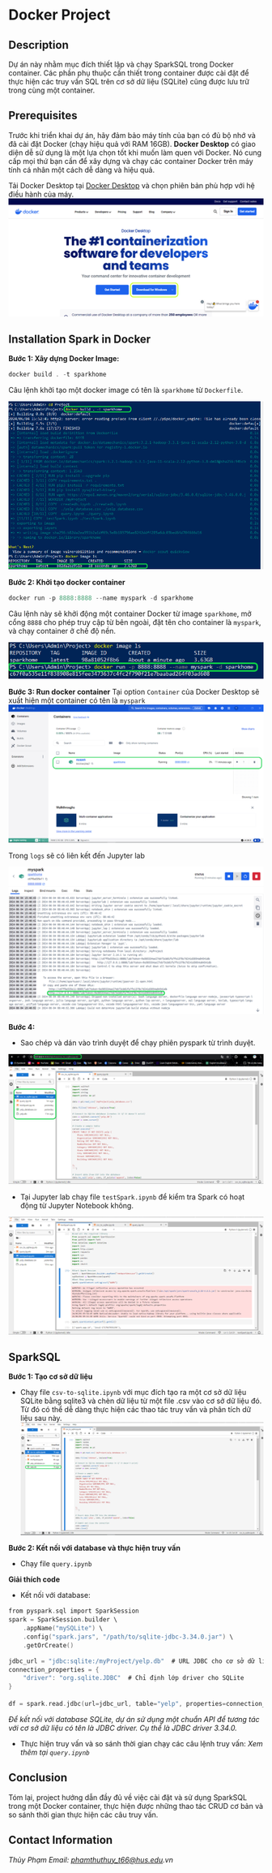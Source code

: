 # Docker Project
## Description
Dự án này nhằm mục đích thiết lập và chạy SparkSQL trong Docker container. Các phần phụ thuộc cần thiết trong container được cài đặt để thực hiện các truy vấn SQL trên cơ sở dữ liệu (SQLite) cũng được lưu trữ trong cùng một container.
## Prerequisites
Trước khi triển khai dự án, hãy đảm bảo máy tính của bạn có đủ bộ nhớ và đã cài đặt Docker (chạy hiệu quả với RAM 16GB). 
**Docker Desktop** có giao diện dễ sử dụng là một lựa chọn tốt khi muốn làm quen với Docker. Nó cung cấp mọi thứ bạn cần để xây dựng và chạy các container Docker trên máy tính cá nhân một cách dễ dàng và hiệu quả.

Tải Docker Desktop tại [Docker Desktop](https://www.docker.com/products/docker-desktop/) và chọn phiên bản phù hợp với hệ điều hành của máy. 
![Docker Desktop](Image_final/dockerdesktop.png)

## Installation Spark in Docker
**Bước 1: Xây dựng Docker Image:**

```c
docker build . -t sparkhome 
```
Câu lệnh khởi tạo một docker image có tên là `sparkhome` từ `Dockerfile`.

![Docker_image](Image_final/image.png)

**Bước 2: Khởi tạo docker container**
```c
docker run -p 8888:8888 --name myspark -d sparkhome
```
Câu lệnh này sẽ khởi động một container Docker từ image `sparkhome`, mở cổng `8888` cho phép truy cập từ bên ngoài, đặt tên cho container là `myspark`, và chạy container ở chế độ nền.

![Docker_container](Image_final/container.png)

**Bước 3: Run docker container**
Tại option `Container` của Docker Desktop sẽ xuất hiện một container có tên là `myspark`
![myspark](Image_final\myspark.png)

Trong `logs` sẽ có liên kết đến Jupyter lab

![linkipynb](Image_final/linkjyp.png)

**Bước 4:**
- Sao chép và dán vào trình duyệt để chạy phiên pyspark từ trình duyệt.

![ipynb](Image_final/jupyter.png)


- Tại Jupyter lab chạy file `testSpark.ipynb` để kiểm tra Spark có hoạt động từ Jupyter Notebook không.

![run_testSprak](Image_final/testpark.png)
## SparkSQL

**Bước 1: Tạo cơ sở dữ liệu**
- Chạy file `csv-to-sqlite.ipynb` với mục đích tạo ra một cơ sở dữ liệu SQLite bằng sqlite3 và chèn dữ liệu từ một file .csv vào cơ sở dữ liệu đó. Từ đó có thể dễ dàng thực hiện các thao tác truy vấn và phân tích dữ liệu sau này.
![createdb](Image_final/yelpdb.png)

**Bước 2: Kết nối với database và thực hiện truy vấn**
- Chạy file `query.ipynb`

**Giải thích code**
- Kết nối với database: 
```c
from pyspark.sql import SparkSession
spark = SparkSession.builder \
    .appName("mySQLite") \
    .config("spark.jars", "/path/to/sqlite-jdbc-3.34.0.jar") \
    .getOrCreate()
```
```c
jdbc_url = "jdbc:sqlite:/myProject/yelp.db"  # URL JDBC cho cơ sở dữ liệu SQLite
connection_properties = {
    "driver": "org.sqlite.JDBC"  # Chỉ định lớp driver cho SQLite
}

df = spark.read.jdbc(url=jdbc_url, table="yelp", properties=connection_properties)
```
*Để kết nối với database SQLite, dự án sử dụng một chuẩn API để tương tác với cơ sở dữ liệu có tên là JDBC driver. Cụ thể là JDBC driver 3.34.0.*

- Thực hiện truy vấn và so sánh thời gian chạy các câu lệnh truy vấn: 
*Xem thêm tại `query.ipynb`*

## Conclusion
Tóm lại, project hướng dẫn đầy đủ về việc cài đặt và sử dụng SparkSQL trong một Docker container, thực hiện được những thao tác CRUD cơ bản và so sánh thời gian thực hiện các câu truy vấn.

## Contact Information

_Thủy Phạm
Email: phamthuthuy_t66@hus.edu.vn_ 






